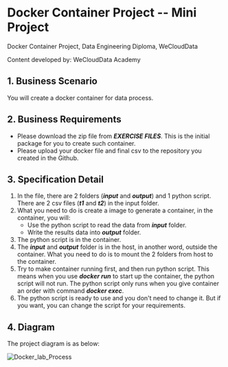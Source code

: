 # Docker Container Project -- Mini Project

Docker Container Project, Data Engineering Diploma, WeCloudData

Content developed by: WeCloudData Academy

## 1. Business Scenario

You will create a docker container for data process.

## 2. Business Requirements

* Please download the zip file from ***EXERCISE FILES***. This is the initial package for you to create such container.
* Please upload your docker file and final csv to the repository you created in the Github.

## 3. Specification Detail
1. In the file, there are 2 folders (***input*** and ***output***) and 1 python script. There are 2 csv files (***t1*** and ***t2***) in the input folder.
2. What you need to do is create a image to generate a container, in the container, you will:
   * Use the python script to read the data from ***input*** folder.
   * Write the results data into ***output*** folder.
3. The python script is in the container.
4. The ***input*** and ***output*** folder is in the host, in another word, outside the container. What you need to do is to mount the 2 folders from host to the container. 
5. Try to make container running first, and then run python script. This means when you use ***docker run*** to start up the container, the python script will not run. The python script only runs when you give container an order with command ***docker exec***. 
6. The python script is ready to use and you don't need to change it. But if you want, you can change the script for your requirements.

## 4. Diagram

The project diagram is as below:

![Docker_lab_Process](https://user-images.githubusercontent.com/108837052/195683771-dee6eafb-d324-4a38-9286-0a766efa2e26.JPG)
